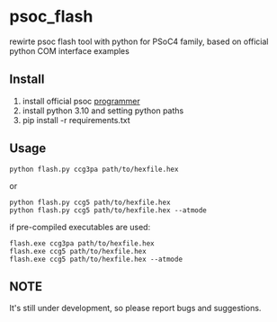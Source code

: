 # psoc_flash
rewirte psoc flash tool with python for PSoC4 family, based on official python COM interface examples


## Install

1. install official psoc [programmer](https://www.dropbox.com/s/rls5xz9d9bv63cr/PSoCProgrammerSetup_3.29.1_b4659_0.exe?dl=0)
2. install python 3.10 and setting python paths
3. pip install -r requirements.txt

## Usage

```
python flash.py ccg3pa path/to/hexfile.hex
```

or

```
python flash.py ccg5 path/to/hexfile.hex
python flash.py ccg5 path/to/hexfile.hex --atmode
```

if pre-compiled executables are used:

```
flash.exe ccg3pa path/to/hexfile.hex
flash.exe ccg5 path/to/hexfile.hex
flash.exe ccg5 path/to/hexfile.hex --atmode
```

## NOTE

It's still under development, so please report bugs and suggestions.
